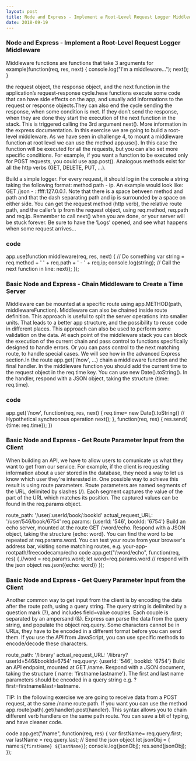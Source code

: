 ```yaml
---
layout: post
title: Node and Express - Implement a Root-Level Request Logger Middleware
date: 2018-09-19
---
```


### Node and Express - Implement a Root-Level Request Logger Middleware
Middleware functions are functions that take 3 arguments for example(function(req, res, next) {
console.log("I'm a middleware...");
next();
}

the request object, the response object, and the next function in the application’s request-response cycle.hese functions execute some code that can have side effects on the app, and usually add informations to the request or response objects.They can also end the cycle sending the response, when some condition is met. If they don’t send the response, when they are done they start the execution of the next function in the stack. This is triggered calling the 3rd argument next(). More information in the express documentation. In this exercise we are going to build a root-level middleware. As we have seen in challenge 4, to mount a middleware function at root level we can use the method app.use(<mware-function>). In this case the function will be executed for all the requests, but you can also set more specific conditions. For example, if you want a function to be executed only for POST requests, you could use app.post(<mware-function>). Analogous methods exist for all the http verbs (GET, DELETE, PUT, …).

Build a simple logger. For every request, it should log in the console a string taking the following format: method path - ip. An example would look like: GET /json - ::ffff:127.0.0.1. Note that there is a space between method and path and that the dash separating path and ip is surrounded by a space on either side. You can get the request method (http verb), the relative route path, and the caller’s ip from the request object, using req.method, req.path and req.ip. Remember to call next() when you are done, or your server will be stuck forever. Be sure to have the ‘Logs’ opened, and see what happens when some request arrives…

### code
app.use(function middleware(req, res, next) {
  // Do something
   var string = req.method + ' ' + req.path + ' - ' + req.ip;
  console.log(string);
  // Call the next function in line:
  next();
});

### Basic Node and Express - Chain Middleware to Create a Time Server
Middleware can be mounted at a specific route using app.METHOD(path, middlewareFunction). Middleware can also be chained inside route definition.
This approach is useful to split the server operations into smaller units. That leads to a better app structure, and the possibility to reuse code in different places. This approach can also be used to perform some validation on the data. At each point of the middleware stack you can block the execution of the current chain and pass control to functions specifically designed to handle errors. Or you can pass control to the next matching route, to handle special cases. We will see how in the advanced Express section.In the route app.get('/now', ...) chain a middleware function and the final handler. In the middleware function you should add the current time to the request object in the req.time key. You can use new Date().toString(). In the handler, respond with a JSON object, taking the structure {time: req.time}.

### code 
app.get('/now', function(req, res, next) {
req.time= new Date().toString() // Hypothetical synchronous operation
next();
}, function(req, res) {
res.send( {time: req.time});
})

### Basic Node and Express - Get Route Parameter Input from the Client

When building an API, we have to allow users to comunicate us what they want to get from our service. For example, if the client is requesting information about a user stored in the database, they need a way to let us know which user they're interested in. One possible way to achieve this result is using route parameters. Route parameters are named segments of the URL, delimited by slashes (/). Each segment captures the value of the part of the URL which matches its position. The captured values can be found in the req.params object.

route_path: '/user/:userId/book/:bookId'
actual_request_URL: '/user/546/book/6754' 
req.params: {userId: '546', bookId: '6754'}
Build an echo server, mounted at the route GET /:word/echo. Respond with a JSON object, taking the structure {echo: word}. You can find the word to be repeated at req.params.word. You can test your route from your browser's address bar, visiting some matching routes, e.g. your-app-rootpath/freecodecamp/echo
code
app.get("/:word/echo", function(req, res) {
 //word = req.params.word;
  let word=req.params.word
  // respond with the json object
  res.json({echo: word})
});

### Basic Node and Express - Get Query Parameter Input from the Client
Another common way to get input from the client is by encoding the data after the route path, using a query string. The query string is delimited by a question mark (?), and includes field=value couples. Each couple is separated by an ampersand (&). Express can parse the data from the query string, and populate the object req.query. Some characters cannot be in URLs, they have to be encoded in a different format before you can send them. If you use the API from JavaScript, you can use specific methods to encode/decode these characters.

route_path: '/library'
actual_request_URL: '/library?userId=546&bookId=6754' 
req.query: {userId: '546', bookId: '6754'}
Build an API endpoint, mounted at GET /name. Respond with a JSON document, taking the structure { name: 'firstname lastname'}. The first and last name parameters should be encoded in a query string e.g. ?first=firstname&last=lastname.

TIP: In the following exercise we are going to receive data from a POST request, at the same /name route path. If you want you can use the method app.route(path).get(handler).post(handler). This syntax allows you to chain different verb handlers on the same path route. You can save a bit of typing, and have cleaner code.

code
 app.get("/name", function(req, res) {
var firstName= req.query.first;
  var lastName = req.query.last;
   // Send the json object
  let jsonObj = { name:`${firstName} ${lastName}`};
  console.log(jsonObj);
  res.send(jsonObj);
 });




